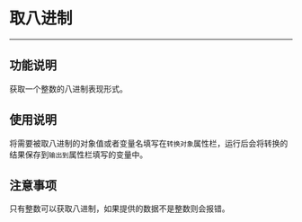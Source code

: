 # 取八进制
---
## 功能说明
获取一个整数的八进制表现形式。

## 使用说明
将需要被取八进制的对象值或者变量名填写在`转换对象`属性栏，运行后会将转换的结果保存到`输出到`属性栏填写的变量中。

## 注意事项
只有整数可以获取八进制，如果提供的数据不是整数则会报错。